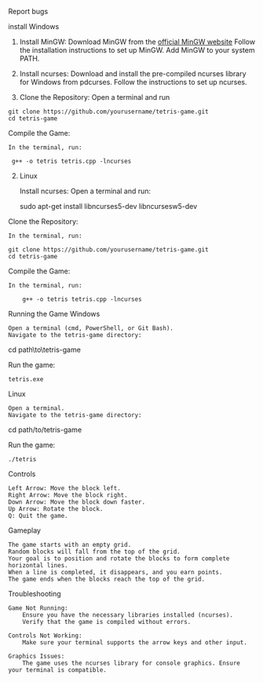 Report bugs

install
Windows

   1) Install MinGW:
        Download MinGW from the [official MinGW website](http://www.mingw.org/)
        Follow the installation instructions to set up MinGW.
        Add MinGW to your system PATH.

   2) Install ncurses:
        Download and install the pre-compiled ncurses library for Windows from pdcurses.
        Follow the instructions to set up ncurses.

   3) Clone the Repository:
        Open a terminal and run
      
    git clone https://github.com/yourusername/tetris-game.git
    cd tetris-game

Compile the Game:

    In the terminal, run:

     g++ -o tetris tetris.cpp -lncurses

    
2) Linux

    Install ncurses:
        Open a terminal and run:
   
    sudo apt-get install libncurses5-dev libncursesw5-dev
   
Clone the Repository:

    In the terminal, run:
   
    git clone https://github.com/yourusername/tetris-game.git
    cd tetris-game


Compile the Game:

    In the terminal, run:
    
        g++ -o tetris tetris.cpp -lncurses
   

    
Running the Game
Windows

    Open a terminal (cmd, PowerShell, or Git Bash).
    Navigate to the tetris-game directory:

cd path\to\tetris-game

Run the game:

    tetris.exe


Linux

    Open a terminal.
    Navigate to the tetris-game directory:

cd path/to/tetris-game

Run the game:

    ./tetris


Controls

    Left Arrow: Move the block left.
    Right Arrow: Move the block right.
    Down Arrow: Move the block down faster.
    Up Arrow: Rotate the block.
    Q: Quit the game.

Gameplay

    The game starts with an empty grid.
    Random blocks will fall from the top of the grid.
    Your goal is to position and rotate the blocks to form complete horizontal lines.
    When a line is completed, it disappears, and you earn points.
    The game ends when the blocks reach the top of the grid.

Troubleshooting

    Game Not Running:
        Ensure you have the necessary libraries installed (ncurses).
        Verify that the game is compiled without errors.

    Controls Not Working:
        Make sure your terminal supports the arrow keys and other input.

    Graphics Issues:
        The game uses the ncurses library for console graphics. Ensure your terminal is compatible.
